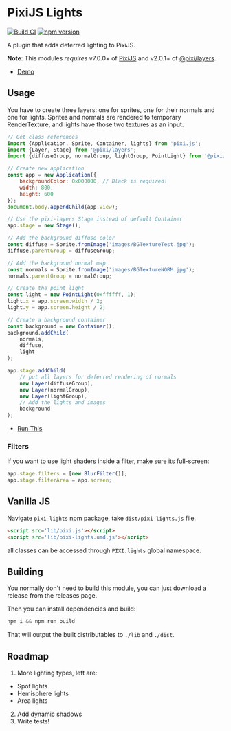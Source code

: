 # PixiJS Lights

[![Build CI](https://github.com/pixijs/lights/actions/workflows/build.yml/badge.svg)](https://github.com/pixijs/lights/actions/workflows/build.yml) [![npm version](https://badge.fury.io/js/@pixi%2Flights.svg)](https://badge.fury.io/js/@pixi%2Flights)

A plugin that adds deferred lighting to PixiJS.

**Note**: This modules *requires* v7.0.0+ of [PixiJS](https://github.com/pixijs/pixijs) and v2.0.1+ of [@pixi/layers](https://github.com/pixijs/layers).

* [Demo](https://pixijs.io/lights/examples/index.html)

## Usage

You have to create three layers: one for sprites, one for their normals and one for lights. Sprites and normals are rendered to temporary RenderTexture, and lights have those two textures as an input.

```js
// Get class references
import {Application, Sprite, Container, lights} from 'pixi.js';
import {Layer, Stage} from '@pixi/layers';
import {diffuseGroup, normalGroup, lightGroup, PointLight} from '@pixi/lights';

// Create new application
const app = new Application({
    backgroundColor: 0x000000, // Black is required!
    width: 800,
    height: 600
});
document.body.appendChild(app.view);

// Use the pixi-layers Stage instead of default Container
app.stage = new Stage();

// Add the background diffuse color
const diffuse = Sprite.fromImage('images/BGTextureTest.jpg');
diffuse.parentGroup = diffuseGroup;

// Add the background normal map
const normals = Sprite.fromImage('images/BGTextureNORM.jpg');
normals.parentGroup = normalGroup;

// Create the point light
const light = new PointLight(0xffffff, 1);
light.x = app.screen.width / 2;
light.y = app.screen.height / 2;

// Create a background container 
const background = new Container();
background.addChild(
    normals,
    diffuse,
    light
);

app.stage.addChild(
    // put all layers for deferred rendering of normals
    new Layer(diffuseGroup),
    new Layer(normalGroup),
    new Layer(lightGroup),
    // Add the lights and images
    background
);
```

* [Run This](https://pixijs.io/lights/examples/usage.html)

### Filters

If you want to use light shaders inside a filter, make sure its full-screen:

```js
app.stage.filters = [new BlurFilter()];
app.stage.filterArea = app.screen;
```

## Vanilla JS

Navigate `pixi-lights` npm package, take `dist/pixi-lights.js` file.

```html
<script src='lib/pixi.js'></script>
<script src='lib/pixi-lights.umd.js'></script>
```

all classes can be accessed through `PIXI.lights` global namespace.

## Building

You normally don't need to build this module, you can just download a release from the releases page.

Then you can install dependencies and build:

```js
npm i && npm run build
```

That will output the built distributables to `./lib` and `./dist`.

## Roadmap

1. More lighting types, left are:
 - Spot lights
 - Hemisphere lights
 - Area lights
2. Add dynamic shadows
3. Write tests!
